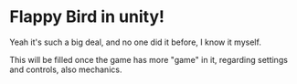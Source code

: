 # Flappy Bird in unity!
Yeah it's such a big deal, and no one did it before, I know it myself.

This will be filled once the game has more "game" in it, regarding settings and controls, also mechanics.
